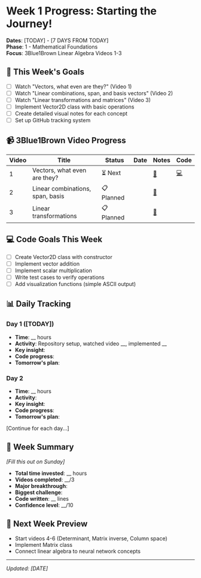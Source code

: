 # Week 1 Progress: Starting the Journey!

**Dates**: [TODAY] - [7 DAYS FROM TODAY]  
**Phase**: 1 - Mathematical Foundations  
**Focus**: 3Blue1Brown Linear Algebra Videos 1-3

## 🎯 This Week's Goals
- [ ] Watch "Vectors, what even are they?" (Video 1)
- [ ] Watch "Linear combinations, span, and basis vectors" (Video 2)  
- [ ] Watch "Linear transformations and matrices" (Video 3)
- [ ] Implement Vector2D class with basic operations
- [ ] Create detailed visual notes for each concept
- [ ] Set up GitHub tracking system

## 📹 3Blue1Brown Video Progress

| Video | Title                            | Status     | Date | Notes                                                          | Code                                                    |
| ----- | -------------------------------- | ---------- | ---- | -------------------------------------------------------------- | ------------------------------------------------------- |
| 1     | Vectors, what even are they?     | ⏳ Next     |      | [📝](../phase-01-math/3blue1brown-notes/01-vectors-basics.md)  | [💻](../phase-01-math/cpp-implementations/vector2d.cpp) |
| 2     | Linear combinations, span, basis | 📋 Planned |      | [📝](../phase-01-math/3blue1brown-notes/02-span-basis.md)      |                                                         |
| 3     | Linear transformations           | 📋 Planned |      | [📝](../phase-01-math/3blue1brown-notes/03-transformations.md) |                                                         |

## 💻 Code Goals This Week
- [ ] Create Vector2D class with constructor
- [ ] Implement vector addition
- [ ] Implement scalar multiplication  
- [ ] Write test cases to verify operations
- [ ] Add visualization functions (simple ASCII output)

## 📊 Daily Tracking

### Day 1 ([TODAY])
- **Time**: __ hours
- **Activity**: Repository setup, watched video __, implemented __
- **Key insight**: 
- **Code progress**: 
- **Tomorrow's plan**:

### Day 2
- **Time**: __ hours
- **Activity**: 
- **Key insight**: 
- **Code progress**: 
- **Tomorrow's plan**:

[Continue for each day...]

## 🎉 Week Summary
*[Fill this out on Sunday]*
- **Total time invested**: __ hours
- **Videos completed**: __/3
- **Major breakthrough**: 
- **Biggest challenge**: 
- **Code written**: __ lines
- **Confidence level**: __/10

## 🔄 Next Week Preview
- Start videos 4-6 (Determinant, Matrix inverse, Column space)
- Implement Matrix class
- Connect linear algebra to neural network concepts

---
*Updated: [DATE]*